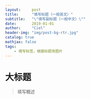 ```yaml
---
layout:     post
title:      "填写标题（一般英文）"
subtitle:   "\"填写副标题（一般中文）\""
date:       2019-01-01
author:     "Ciel"
header-img: "img/post-bg-rtr.jpg"
catalog: true
mathjax: false
tags:
    - 填写标签，根据标题改图片
---
```


# 大标题

> 填写概述
